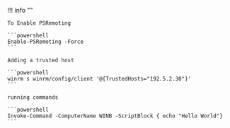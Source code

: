 !!! info ""

    To Enable PSRemoting

    ```powershell
    Enable-PSRemoting -Force
    ```

    Adding a trusted host

    ```powershell
    winrm s winrm/config/client '@{TrustedHosts="192.5.2.30"}'
    ```

    running commands

    ```powershell
    Invoke-Command -ComputerName WINB -ScriptBlock { echo "Hello World"}
    ```
